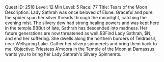 Quest ID: 2518
Level: 12
Min Level: 5
Race: 77
Title: Tears of the Moon
Description: Lady Sathrah was once beloved of Elune. Graceful and pure, the spider spun her silver threads through the moonlight, catching the evening mist. The silvery dew had strong healing powers and was kept here in the temple.$B$BBut of late, Sathrah has descended into madness. Her future generations are now threatened as well.$B$BFind Lady Sathrah, $N, and end her suffering. She dwells along the northern borders of Teldrassil, near Wellspring Lake. Gather her silvery spinnerets and bring them back to me.
Objective: Priestess A'moora in the Temple of the Moon at Darnassus wants you to bring her Lady Sathrah's Silvery Spinnerets.
